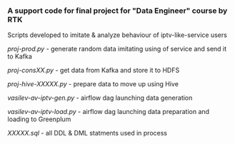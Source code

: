 ### A support code for final project for "Data Engineer" course by RTK
Scripts developed to imitate & analyze behaviour of iptv-like-service users

*proj-prod.py* - generate random data imitating using of service and send it to Kafka

*proj-consXX.py* - get data from Kafka and store it to HDFS

*proj-hive-XXXXX.py* - prepare data to move up using Hive

*vasilev-av-iptv-gen.py* - airflow dag launching data generation

*vasilev-av-iptv-load.py* - airflow dag launching data preparation and loading to Greenplum

*XXXXX.sql* - all DDL & DML statments used in process
